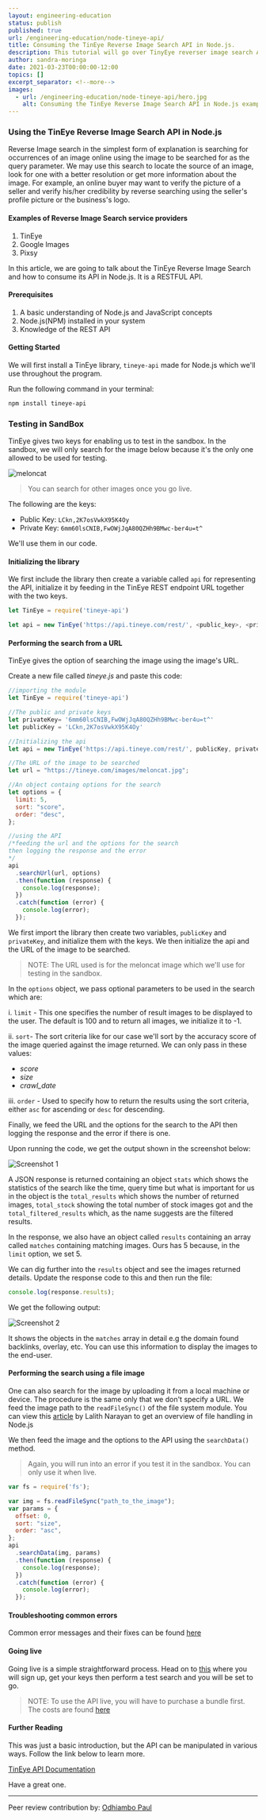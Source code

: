 ```yaml
---
layout: engineering-education
status: publish
published: true
url: /engineering-education/node-tineye-api/
title: Consuming the TinEye Reverse Image Search API in Node.js.
description: This tutorial will go over TinyEye reverser image search API. TineEye API makes it possible to search for online image occurrences using an image as the query parameter.
author: sandra-moringa
date: 2021-03-23T00:00:00-12:00
topics: []
excerpt_separator: <!--more-->
images:
  - url: /engineering-education/node-tineye-api/hero.jpg
    alt: Consuming the TinEye Reverse Image Search API in Node.js example image
---
```


### Using the TinEye Reverse Image Search API in Node.js

Reverse Image search in the simplest form of explanation is searching for occurrences of an image online using the image to be searched for as the query parameter. We may use this search to locate the source of an image, look for one with a better resolution or get more information about the image. For example, an online buyer may want to verify the picture of a seller and verify his/her credibility by reverse searching using the seller's profile picture or the business's logo.

#### Examples of Reverse Image Search service providers

1. TinEye
2. Google Images
3. Pixsy

In this article, we are going to talk about the TinEye Reverse Image Search and how to consume its API in Node.js. It is a RESTFUL API.

#### Prerequisites

1. A basic understanding of Node.js and JavaScript concepts
2. Node.js(NPM) installed in your system
3. Knowledge of the REST API

#### Getting Started

We will first install a TinEye library, `tineye-api` made for Node.js which we'll use throughout the program.

Run the following command in your terminal:

```bash
npm install tineye-api
```

### Testing in SandBox

TinEye gives two keys for enabling us to test in the sandbox. In the sandbox, we will only search for the image below because it's the only one allowed to be used for testing.

![meloncat](/engineering-education/node-tineye-api/meloncat.jpg)

> You can search for other images once you go live.

The following are the keys:

- Public Key: `LCkn,2K7osVwkX95K4Oy`
- Private Key: `6mm60lsCNIB,FwOWjJqA80QZHh9BMwc-ber4u=t^`

We'll use them in our code.

#### Initializing the library

We first include the library then create a variable called `api` for representing the API,  initialize it by feeding in the TinEye REST endpoint URL together with the two keys.

```javascript
let TinEye = require('tineye-api')

let api = new TinEye('https://api.tineye.com/rest/', <public_key>, <private_key>);
```

#### Performing the search from a URL

TinEye gives the option of searching the image using the image's URL.

Create a new file called *tineye.js* and paste this code:

```javascript
//importing the module
let TinEye = require('tineye-api')

//The public and private keys
let privateKey= '6mm60lsCNIB,FwOWjJqA80QZHh9BMwc-ber4u=t^'
let publicKey = 'LCkn,2K7osVwkX95K4Oy'

//Initializing the api
let api = new TinEye('https://api.tineye.com/rest/', publicKey, privateKey);

//The URL of the image to be searched
let url = "https://tineye.com/images/meloncat.jpg";

//An object containg options for the search
let options = {
  limit: 5,
  sort: "score",
  order: "desc",
};

//using the API
/*feeding the url and the options for the search
then logging the response and the error
*/
api
  .searchUrl(url, options)
  .then(function (response) {
    console.log(response);
  })
  .catch(function (error) {
    console.log(error);
  });

```
We first import the library then create two variables, `publicKey` and `privateKey`, and initialize them with the keys.
We then initialize the api and the URL of the image to be searched. 

> NOTE: The URL used is for the meloncat image which we'll use for testing in the sandbox.

In the `options` object, we pass optional parameters to be used in the search which are:

i. `limit` - This one specifies the number of result images to be displayed to the user. The default is 100 and to return all images, we initialize it to -1.

ii. `sort`- The sort criteria like for our case we'll sort by the accuracy score of the image queried against the image returned. We can only pass in these values:

- *score*
- *size*
- *crawl_date*

iii. `order` - Used to specify how to return the results using the sort criteria, either `asc` for ascending or `desc` for descending.

Finally, we feed the URL and the options for the search to the API then logging the response and the error if there is one.

Upon running the code, we get the output shown in the screenshot below:

![Screenshot 1](/engineering-education/node-tineye-api/screen1.png)

A JSON response is returned containing an object `stats` which shows the statistics of the search like the time, query time but what is important for us in the object is the `total_results` which shows the number of returned images, `total_stock` showing the total number of stock images got and the `total_filtered_results` which, as the name suggests are the filtered results. 

In the response, we also have an object called `results` containing an array called `matches` containing matching images. Ours has 5 because, in the `limit` option, we set 5.

We can dig further into the `results` object and see the images returned details.
Update the response code to this and then run the file:

```javascript
console.log(response.results);
```

We get the following output:

![Screenshot 2](/engineering-education/node-tineye-api/screen2.png)

It shows the objects in the `matches` array in detail e.g the domain found backlinks, overlay, etc. You can use this information to display the images to the end-user.

#### Performing the search using  a file image

One can also search for the image by uploading it from a local machine or device. The procedure is the same only that we don't specify a URL.
We feed the image path to the `readFileSync()` of the file system module. You can view this [article](https://www.section.io/engineering-education/node-file-handling/) by Lalith Narayan to get an overview of file handling in Node.js

We then feed the image and the options to the API using the `searchData()` method.

>Again, you will run into an error if you test it in the sandbox. You can only use it when live.

```javascript
var fs = require('fs');

var img = fs.readFileSync("path_to_the_image");
var params = {
  offset: 0,
  sort: "size",
  order: "asc",
};
api
  .searchData(img, params)
  .then(function (response) {
    console.log(response);
  })
  .catch(function (error) {
    console.log(error);
  });
```

#### Troubleshooting common errors
 
 Common error messages and their fixes can be found [here](https://help.tineye.com/article/181-list-of-tineye-api-error-messages)

#### Going live

Going live is a simple straightforward process. Head on to [this](https://services.tineye.com/developers/tineyeapi/getting_started) where you will sign up, get your keys then perform a test search and you will be set to go.

> NOTE: To use the API live, you will have to purchase a bundle first. The costs are found [here](https://services.tineye.com/TinEyeAPI#plans-and-pricing)

#### Further Reading

This was just a basic introduction, but the API can be manipulated in various ways. Follow the link below to learn more.

 [TinEye API Documentation](https://services.tineye.com/developers/tineyeapi/libraries)

Have a great one.

---
Peer review contribution by: [Odhiambo Paul](/engineering-education/authors/odhiambo-paul/)
